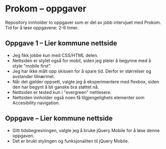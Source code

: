 Prokom – oppgaver
============================================================
Repository innholder to oppgaver som er del av jobb intervjuet med Prokom.
Tid for å løse oppgavene: 2-6 timer.

Oppgave 1 – Lier kommune nettside
----------------------------------
* Jeg fikk jobbe kun med CSS/HTML delen.
* Nettsiden er stylet også for mobil, siden jeg pleier å begynne med å style "mobile first".
* Jeg har ikke målt opp skissen for å spare tid. Derfor er størrelser og avstander tilnærmet.
* Når det gjelder oppsett, valgte jeg å eksperimentere med flexbox, siden den har begynt å bli ganske bra støttet nå.
* Nettsiden er tested kun i "evergreen" nettlesere.
* Nettsiden innholder også noen få tilgjengelighets elementer som Accesibility navigation.

Oppgave  – Lier kommune nettside
----------------------------------
* Gitt tidsbegresningen, valgte jeg å bruke jQuery Mobile for å løse denne oppgaven. 
* Det er brukt stylingen og funksjonaliten til jQuery Mobile.


